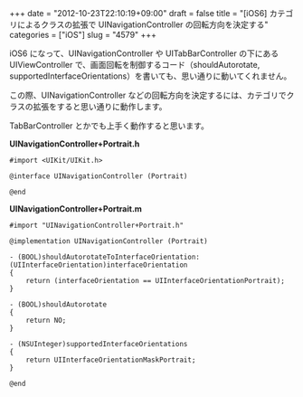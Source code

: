 +++
date = "2012-10-23T22:10:19+09:00"
draft = false
title = "[iOS6] カテゴリによるクラスの拡張で UINavigationController の回転方向を決定する"
categories = ["iOS"]
slug = "4579"
+++

iOS6 になって、UINavigationController や UITabBarController の下にある UIViewController で、画面回転を制御するコード（shouldAutorotate, supportedInterfaceOrientations）を書いても、思い通りに動いてくれません。

この際、UINavigationController などの回転方向を決定するには、カテゴリでクラスの拡張をすると思い通りに動作します。

TabBarController とかでも上手く動作すると思います。

**UINavigationController+Portrait.h**

```
#import <UIKit/UIKit.h>

@interface UINavigationController (Portrait)

@end
```

**UINavigationController+Portrait.m**

```
#import "UINavigationController+Portrait.h"

@implementation UINavigationController (Portrait)

- (BOOL)shouldAutorotateToInterfaceOrientation:(UIInterfaceOrientation)interfaceOrientation
{
    return (interfaceOrientation == UIInterfaceOrientationPortrait);
}

- (BOOL)shouldAutorotate
{
    return NO;
}

- (NSUInteger)supportedInterfaceOrientations
{
    return UIInterfaceOrientationMaskPortrait;
}

@end
```
